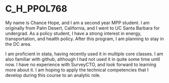 # C_H_PPOL768
My name is Chance Hope, and I am a second year MPP student. I am originally from Palm Desert, California, and I went to UC Santa Barbara for undergrad. As a policy student, I have a strong interest in energy, transportation, and health policy. After this program, I am planning to stay in the DC area. 

I am proficient in stata, having recently used it in multiple core classes. I am also familiar with github, although I had not used it in quite some time until now. I have no experience with SurveyCTO, and look forward to learning more about it. I am hoping to apply the technical competencies that I develop during this course to an analytic role.
